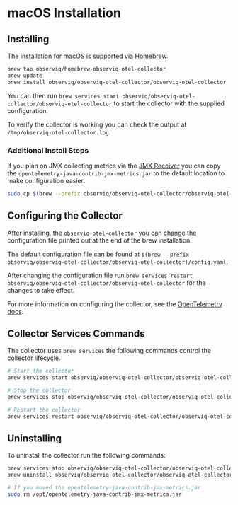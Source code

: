 # macOS Installation

## Installing

The installation for macOS is supported via [Homebrew](https://brew.sh/).

```sh
brew tap observiq/homebrew-observiq-otel-collector
brew update
brew install observiq/observiq-otel-collector/observiq-otel-collector
```

You can then run `brew services start observiq/observiq-otel-collector/observiq-otel-collector` to start the collector with the supplied configuration.

To verify the collector is working you can check the output at `/tmp/observiq-otel-collector.log`.

### Additional Install Steps

If you plan on JMX collecting metrics via the [JMX Receiver](https://github.com/open-telemetry/opentelemetry-collector-contrib/blob/v0.45.1/receiver/jmxreceiver/README.md) you can copy the `opentelemetry-java-contrib-jmx-metrics.jar` to the default location to make configuration easier.

```sh
sudo cp $(brew --prefix observiq/observiq-otel-collector/observiq-otel-collector)/lib/opentelemetry-java-contrib-jmx-metrics.jar /opt
```
## Configuring the Collector

After installing, the `observiq-otel-collector` you can change the configuration file printed out at the end of the brew installation.

The default configuration file can be found at `$(brew --prefix observiq/observiq-otel-collector/observiq-otel-collector)/config.yaml`.

After changing the configuration file run `brew services restart observiq/observiq-otel-collector/observiq-otel-collector` for the changes to take effect.

For more information on configuring the collector, see the [OpenTelemetry docs](https://opentelemetry.io/docs/collector/configuration/).

## Collector Services Commands

The collector uses `brew services` the following commands control the collector lifecycle.

```sh
# Start the collector
brew services start observiq/observiq-otel-collector/observiq-otel-collector

# Stop the collector
brew services stop observiq/observiq-otel-collector/observiq-otel-collector

# Restart the collector
brew services restart observiq/observiq-otel-collector/observiq-otel-collector
```

## Uninstalling

To uninstall the collector run the following commands:

```sh
brew services stop observiq/observiq-otel-collector/observiq-otel-collector
brew uninstall observiq/observiq-otel-collector/observiq-otel-collector

# If you moved the opentelemetry-java-contrib-jmx-metrics.jar
sudo rm /opt/opentelemetry-java-contrib-jmx-metrics.jar
```
